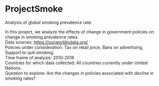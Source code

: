 # ProjectSmoke
Analysis of global smoking prevalence rate.

In this project, we analyze the effects of change in government policies on change in smoking prevalence rates. </br>
Data sources: https://ourworldindata.org/</br>
Policies under consideration: Tax on retail price, Bans on advertising, Support to quit smoking.</br>
Time frame of analysis: 2010-2018</br>
Countries for which data collected: All countries currently under United Nations.</br>
Question to explore: Are the changes in policies associated with decline in smoking rates?</br>
